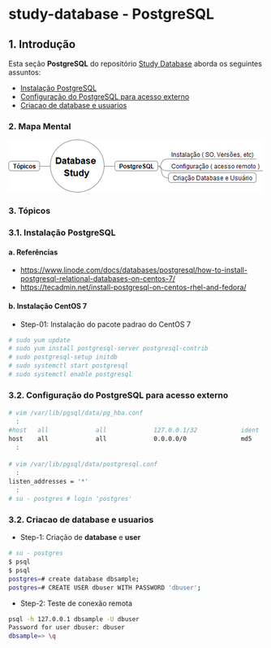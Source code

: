# study-database - PostgreSQL

## 1. Introdução ##

Esta seção **PostgreSQL** do repositório [Study Database](https://github.com/josemarsilva/study-database) aborda os seguintes assuntos:

* [Instalação PostgreSQL](#31-instalação-postgresQL)
* [Configuração do PostgreSQL para acesso externo](#32-configuração-do-postgresQL-para-acesso-externo)
* [Criacao de database e usuarios](#32-criacao-de-database-e-usuarios)


### 2. Mapa Mental

![Mapa Mental](../doc/images/MindMap%20-%20DatabaseStudy%20-%20PostgreSQL.png) 


### 3. Tópicos

### 3.1. Instalação PostgreSQL

#### a. Referências
* https://www.linode.com/docs/databases/postgresql/how-to-install-postgresql-relational-databases-on-centos-7/
* https://tecadmin.net/install-postgresql-on-centos-rhel-and-fedora/

#### b. Instalação CentOS 7

* Step-01: Instalação do pacote padrao do CentOS 7

```sh
# sudo yum update
# sudo yum install postgresql-server postgresql-contrib
# sudo postgresql-setup initdb
# sudo systemctl start postgresql
# sudo systemctl enable postgresql
```


### 3.2. Configuração do PostgreSQL para acesso externo

```sh
# vim /var/lib/pgsql/data/pg_hba.conf
  :
#host   all             all             127.0.0.1/32            ident
host    all             all             0.0.0.0/0               md5
  :

# vim /var/lib/pgsql/data/postgresql.conf
  :
listen_addresses = '*'
  :
# su - postgres # login 'postgres'
```


### 3.2. Criacao de database e usuarios

* Step-1: Criação de **database** e **user**

```sh
# su - postgres
$ psql
$ psql
postgres=# create database dbsample;
postgres=# CREATE USER dbuser WITH PASSWORD 'dbuser';
```


* Step-2: Teste de conexão remota

```sh
psql -h 127.0.0.1 dbsample -U dbuser 
Password for user dbuser: dbuser
dbsample=> \q
```


